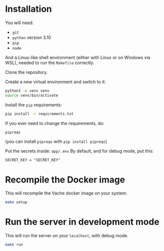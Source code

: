 # Installation

You will need:

- `git`
- `python` version 3.10
- `pip`
- `node`

And a Linux-like shell environment (either with Linux or on Windows via WSL), needed to run the `Makefile` correctly.

Clone the repository.

Create a new virtual environment and switch to it:

```bash
python3 -m venv venv
source venv/bin/activate
```

Install the `pip` requirements:

```bash
pip install -r requirements.txt
```

If you ever need to change the requirements, do:

```bash
pipreqs
```

(you can install `pipreqs` with `pip install pipreqs`)

Put the secrets inside:
`app/.env`
By default, and for debug mode, put this:

```
SECRET_KEY = "SECRET_KEY"
```

# Recompile the Docker image

This will recompile the Vache docker image on your system.

```bash
make setup
```

# Run the server in development mode

This will run the server on your `localhost`, with debug mode.

```bash
make run
```
